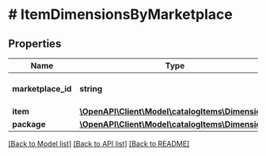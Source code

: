 # # ItemDimensionsByMarketplace

## Properties

Name | Type | Description | Notes
------------ | ------------- | ------------- | -------------
**marketplace_id** | **string** | Amazon marketplace identifier. |
**item** | [**\OpenAPI\Client\Model\catalogItems\Dimensions**](Dimensions.md) |  | [optional]
**package** | [**\OpenAPI\Client\Model\catalogItems\Dimensions**](Dimensions.md) |  | [optional]

[[Back to Model list]](../../README.md#models) [[Back to API list]](../../README.md#endpoints) [[Back to README]](../../README.md)
